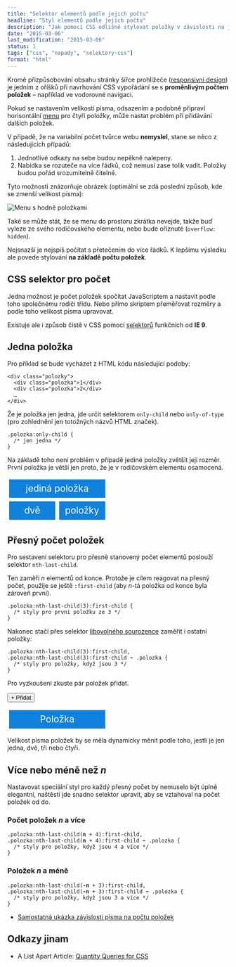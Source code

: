 ```yaml
---
title: "Selektor elementů podle jejich počtu"
headline: "Styl elementů podle jejich počtu"
description: "Jak pomocí CSS odlišně stylovat položky v závislosti na jejich počtu."
date: "2015-03-06"
last_modification: "2015-03-06"
status: 1
tags: ["css", "napady", "selektory-css"]
format: "html"
---
```


<p>Kromě přizpůsobování obsahu stránky šířce prohlížeče (<a href="/responsive">responsivní design</a>) je jedním z oříšků při navrhování CSS vypořádání se s <b>proměnlivým počtem položek</b> – například ve vodorovné navigaci.</p>

<p>Pokud se nastavením velikostí písma, odsazením a podobně připraví horisontální <a href="/menu">menu</a> pro čtyři položky, může nastat problém při přidávání dalších položek.</p>

<p>V případě, že na variabilní počet tvůrce webu <b>nemyslel</b>, stane se něco z následujících případů:</p>

<ol>
  <li>Jednotlivé odkazy na sebe budou nepěkně nalepeny.</li>
  
  <li>Nabídka se rozuteče na více řádků, což nemusí zase tolik vadit. Položky budou pořád srozumitelně čitelné.</li>
</ol>

<p>Tyto možnosti znázorňuje obrázek (optimální se zdá poslední způsob, kde se zmenší velikost písma):</p>

<p><img src="/files/selektor-poctu-polozek/menu.png" alt="Menu s hodně položkami" class="border"></p>

















<p>Také se může stát, že se menu do prostoru zkrátka nevejde, takže buď vyleze ze svého rodičovského elementu, nebo bude oříznuté (<code>overflow: hidden</code>).</p>

<p>Nejsnazší je nejspíš počítat s přetečením do více řádků. K lepšímu výsledku ale povede stylování <b>na základě počtu položek</b>.</p>




<h2 id="css">CSS selektor pro počet</h2>

<p>Jedna možnost je počet položek spočítat JavaScriptem a nastavit podle toho společnému rodiči třídu. Nebo přímo skriptem přeměřovat rozměry a podle toho velikost písma upravovat.</p>

<p>Existuje ale i způsob čistě v CSS pomocí <a href="/css-selektory">selektorů</a> funkčních od <b>IE 9</b>.</p>




<h2 id="jedna">Jedna položka</h2>

<p>Pro příklad se bude vycházet z HTML kódu následující podoby:</p>

<pre><code>&lt;div class="polozky">
  &lt;div class="polozka">1&lt;/div>
  &lt;div class="polozka">2&lt;/div>
  …
&lt;/div></code></pre>


<p>Že je položka jen jedna, jde určit selektorem <code>only-child</code> nebo <code>only-of-type</code> (pro zohlednění jen totožných názvů HTML značek).</p>

<pre><code>.polozka:only-child {
  /* jen jedna */
}</code></pre>





<p>Na základě toho není problém v případě jediné položky zvětšit její rozměr. První položka je větší jen proto, že je v rodičovském elementu osamocená.</p>

<div class="live">
  <style>
    .polozka {
        width: 5em;
    }    
    .polozka:only-of-type {
        width: 10.4em;
    }    
  </style>
  <div class="polozky">
      <div class="polozka">jediná položka</div>
  </div>
  <div class="polozky">
      <div class="polozka">dvě</div>
      <div class="polozka">položky</div>
  </div>      
</div>


<h2 id="vice">Přesný počet položek</h2>

<p>Pro sestavení selektoru pro přesně stanovený počet elementů poslouží selektor <code>nth-last-child</code>.</p>

<p>Ten zaměří <i>n</i> elementů od konce. Protože je cílem reagovat na přesný počet, použije se ještě <code>:first-child</code> (aby <i>n</i>-tá položka od konce byla zároveň první).</p>


<pre><code>.polozka:nth-last-child(3):first-child {
  /* styly pro první položku ze 3 */
}</code></pre>

<p>Nakonec stačí přes selektor <a href="/css-selektory#libovolny-sourozenec">libovolného sourozence</a> zaměřit i ostatní položky:</p>

<pre><code>.polozka:nth-last-child(3):first-child,
.polozka:nth-last-child(3):first-child <b>~</b> .polozka {
  /* styly pro položky, když jsou 3 */
}</code></pre>


<p>Pro vyzkoušení zkuste pár položek přidat.</p>

<p>
    <button onclick="pridat()">+ Přidat</button>
    <button id="odebratBtn" style="display: none" onclick="odebrat()">Odebrat</button>
</p>

<div class="live no-source">
<div class="polozky" id="polozky">
    <div class="polozka">Položka</div>
</div>  
</div>


<p>Velikost písma položek by se měla dynamicky měnit podle toho, jestli je jen jedna, dvě, tři nebo čtyři.</p>




<h2 id="vice-mene">Více nebo méně než <i>n</i></h2>

<p>Nastavovat speciální styl pro každý přesný počet by nemuselo být úplně elegantní, naštěstí jde snadno selektor upravit, aby se vztahoval na počet položek od do.</p>

<h3 id="vice">Počet položek <i>n</i> a více</h3>

<pre><code>.polozka:nth-last-child(<b>n</b> + 4):first-child,
.polozka:nth-last-child(<b>n</b> + 4):first-child <b>~</b> .polozka {
  /* styly pro položky, když jsou 4 a více */
}</code></pre>


<h3 id="mene">Položek <i>n</i> a méně</h3>

<pre><code>.polozka:nth-last-child(<b>-n</b> + 3):first-child,
.polozka:nth-last-child(<b>-n</b> + 3):first-child <b>~</b> .polozka {
  /* styly pro položky, když jsou 3 a více */
}</code></pre>


<div class="external-content">
  <ul>
    <li><a href="http://kod.djpw.cz/melb">Samostatná ukázka závislosti písma na počtu položek</a></li>
  </ul>
</div>


<h2 id="odkazy">Odkazy jinam</h2>

<ul>
  <li>A List Apart Article: <a href="http://alistapart.com/article/quantity-queries-for-css">Quantity Queries for CSS</a></li>
</ul>

<style>
  .polozky {
    overflow: hidden;
  }
  .polozka {
    text-align: center;
    line-height: 2em;
    background: #1081DD;
    color: #fff;
    float: left;
    margin: .2em;  
    font-size: 150%;    
  }
</style>


<style>
.polozka:only-of-type {
    width: 10.4em;
}

.polozka:nth-last-child(3):first-child,
.polozka:nth-last-child(3):first-child ~ .polozka {
    font-size: 120%;
}

.polozka:nth-last-child(4):first-child,
.polozka:nth-last-child(4):first-child ~ .polozka {
    font-size: 100%;
}
</style>
<script>
var polozky = document.getElementById('polozky');
var odebratBtn = document.getElementById("odebratBtn");

function pridat() {
    var klon = polozky.firstElementChild.cloneNode(true);
    polozky.appendChild(klon);
    if (polozky.childElementCount > 1) {
        odebratBtn.style.display = "";
    }    
}

function odebrat() {
    if (polozky.childElementCount > 1) {
        polozky.removeChild(polozky.firstElementChild);
    }
    if (polozky.childElementCount == 1) {
        odebratBtn.style.display = "none";
    }    
}
  
</script>